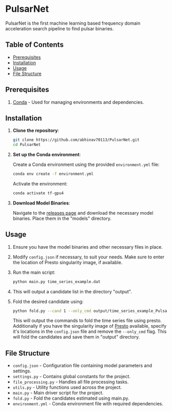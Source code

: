 # PulsarNet

PulsarNet is the first machine learning based frequency domain acceleration search pipeline to find pulsar binaries.

## Table of Contents

- [Prerequisites](#prerequisites)
- [Installation](#installation)
- [Usage](#usage)
- [File Structure](#file-structure)
<!-- - [Contributing](#contributing)
- [License](#license)
- [Acknowledgements](#acknowledgements) -->

## Prerequisites

1. [Conda](https://docs.conda.io/en/latest/miniconda.html) - Used for managing environments and dependencies.

## Installation

1. **Clone the repository**:

    ```bash
    git clone https://github.com/abhinav70113/PulsarNet.git
    cd PulsarNet
    ```

2. **Set up the Conda environment**:

    Create a Conda environment using the provided `environment.yml` file:

    ```bash
    conda env create -f environment.yml
    ```

    Activate the environment:

    ```bash
    conda activate tf-gpu4
    ```

3. **Download Model Binaries**:

    Navigate to the [releases page](https://github.com/abhinav70113/PulsarNet/releases) and download the necessary model binaries. Place them in the "models" directory.

## Usage

1. Ensure you have the model binaries and other necessary files in place.

2. Modify `config.json` if necessary, to suit your needs. Make sure to enter the location of Presto singularity image, if available.

3. Run the main script:

    ```bash
    python main.py time_series_example.dat
    ```
4. This will output a candidate list in the directory "output".

5. Fold the desired candidate using:

    ```bash
    python fold.py --cand 1 --only_cmd output/time_series_example_PulsarNet.txt 
    ```
    This will output the commands to fold the time series file using presto. Additionally if you have the singularity image of [Presto](https://github.com/scottransom/presto.git) available, specify it's locations in the `config.json` file and remove the `--only_cmd` flag. This will fold the candidates and save them in "output" directory. 

## File Structure

- `config.json` - Configuration file containing model parameters and settings.
- `settings.py` - Contains global constants for the project.
- `file_processing.py` - Handles all file processing tasks.
- `utils.py` - Utility functions used across the project.
- `main.py` - Main driver script for the project.
- `fold.py` - Fold the candidates estimated using main.py.
- `environment.yml` - Conda environment file with required dependencies.

